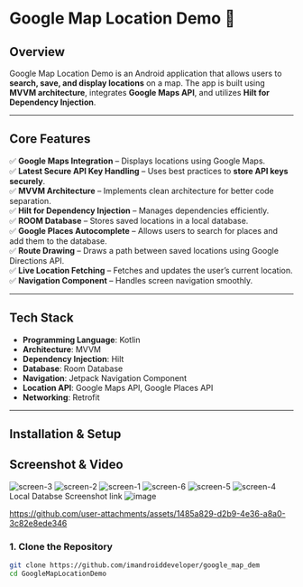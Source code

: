 # Google Map Location Demo 🚀  

## **Overview**  
Google Map Location Demo is an Android application that allows users to **search, save, and display locations** on a map. The app is built using **MVVM architecture**, integrates **Google Maps API**, and utilizes **Hilt for Dependency Injection**.  

---

## **Core Features**  
✅ **Google Maps Integration** – Displays locations using Google Maps.  
✅ **Latest Secure API Key Handling** – Uses best practices to **store API keys securely**.  
✅ **MVVM Architecture** – Implements clean architecture for better code separation.  
✅ **Hilt for Dependency Injection** – Manages dependencies efficiently.  
✅ **ROOM Database** – Stores saved locations in a local database.  
✅ **Google Places Autocomplete** – Allows users to search for places and add them to the database.  
✅ **Route Drawing** – Draws a path between saved locations using Google Directions API.  
✅ **Live Location Fetching** – Fetches and updates the user’s current location.  
✅ **Navigation Component** – Handles screen navigation smoothly.  

---

## **Tech Stack**  
- **Programming Language**: Kotlin  
- **Architecture**: MVVM  
- **Dependency Injection**: Hilt  
- **Database**: Room Database  
- **Navigation**: Jetpack Navigation Component  
- **Location API**: Google Maps API, Google Places API  
- **Networking**: Retrofit  

---

## **Installation & Setup**  

## Screenshot & Video
![screen-3](https://github.com/user-attachments/assets/6d036419-7a7c-4e4f-b05c-cecf0ad8ad23)
![screen-2](https://github.com/user-attachments/assets/55a31531-4a67-447f-a4e7-b421cf2c62ed)
![screen-1](https://github.com/user-attachments/assets/14a749c5-9a8b-42aa-929d-3d72aeaae837)
![screen-6](https://github.com/user-attachments/assets/6318c20b-8940-45d0-9d0a-1b86eb1abdc6)
![screen-5](https://github.com/user-attachments/assets/5035693e-0940-4bc7-8f1a-0b3db82c9021)
![screen-4](https://github.com/user-attachments/assets/39070709-12c2-49c9-b8bf-3fed54d85ddf)
Local Databse Screenshot link
![image](https://github.com/user-attachments/assets/2a726ed9-707b-4f0e-b3ef-18da9adfd304)

https://github.com/user-attachments/assets/1485a829-d2b9-4e36-a8a0-3c82e8ede346



### **1. Clone the Repository**  
```sh
git clone https://github.com/imandroiddeveloper/google_map_dem
cd GoogleMapLocationDemo
